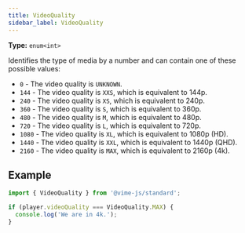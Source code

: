 ```yaml
---
title: VideoQuality
sidebar_label: VideoQuality
---
```


**Type:** `enum<int>`

Identifies the type of media by a number and can contain one of these possible values:

- `0` - The video quality is `UNKNOWN`.
- `144` - The video quality is `XXS`, which is equivalent to 144p.
- `240` - The video quality is `XS`, which is equivalent to 240p.
- `360` - The video quality is `S`, which is equivalent to 360p.
- `480` - The video quality is `M`, which is equivalent to 480p.
- `720` - The video quality is `L`, which is equivalent to 720p.
- `1080` - The video quality is `XL`, which is equivalent to 1080p (HD).
- `1440` - The video quality is `XXL`, which is equivalent to 1440p (QHD).
- `2160` - The video quality is `MAX`, which is equivalent to 2160p (4k).

## Example

```js
import { VideoQuality } from '@vime-js/standard';

if (player.videoQuality === VideoQuality.MAX) {
  console.log('We are in 4k.');
}
```
